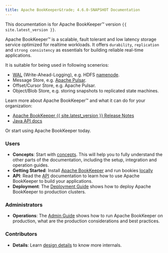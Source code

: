 ```yaml
---
title: Apache BookKeeper&trade; 4.6.0-SNAPSHOT Documentation 
---
```

<!--
Licensed to the Apache Software Foundation (ASF) under one
or more contributor license agreements.  See the NOTICE file
distributed with this work for additional information
regarding copyright ownership.  The ASF licenses this file
to you under the Apache License, Version 2.0 (the
"License"); you may not use this file except in compliance
with the License.  You may obtain a copy of the License at

  http://www.apache.org/licenses/LICENSE-2.0

Unless required by applicable law or agreed to in writing,
software distributed under the License is distributed on an
"AS IS" BASIS, WITHOUT WARRANTIES OR CONDITIONS OF ANY
KIND, either express or implied.  See the License for the
specific language governing permissions and limitations
under the License.
-->

This documentation is for Apache BookKeeper&trade; version `{{ site.latest_version }}`.

Apache BookKeeper&trade; is a scalable, fault tolerant and low latency storage service optimized for realtime workloads.
It offers `durability`, `replication` and `strong consistency` as essentials for building reliable real-time applications.

It is suitable for being used in following scenerios:

- [WAL](https://en.wikipedia.org/wiki/Write-ahead_logging) (Write-Ahead-Logging), e.g. HDFS [namenode](https://hadoop.apache.org/docs/r2.5.2/hadoop-project-dist/hadoop-hdfs/HDFSHighAvailabilityWithNFS.html#BookKeeper_as_a_Shared_storage_EXPERIMENTAL).
- Message Store, e.g. [Apache Pulsar](https://pulsar.incubator.apache.org/).
- Offset/Cursor Store, e.g. Apache Pulsar.
- Object/Blob Store, e.g. storing snapshots to replicated state machines.

Learn more about Apache BookKeeper&trade; and what it can do for your organization:

- [Apache BookKeeper {{ site.latest_version }} Release Notes](../releaseNotes)
- [Java API docs](../../api/javadoc)

Or start using Apache BookKeeper today.

### Users 

- **Concepts**: Start with [concepts](../../getting-started/concepts). This will help you to fully understand
    the other parts of the documentation, including the setup, integration and operation guides.
- **Getting Started**: Install [Apache BookKeeper](../../getting-started/installation) and run bookies [locally](../../getting-started/run-locally)
- **API**: Read the [API](../../api/overview) documentation to learn how to use Apache BookKeeper to build your applications.
- **Deployment**: The [Deployment Guide](../../deployment/manual) shows how to deploy Apache BookKeeper to production clusters.

### Administrators

- **Operations**: The [Admin Guide](../../admin/bookies) shows how to run Apache BookKeeper on production, what are the production
    considerations and best practices.

### Contributors

- **Details**: Learn [design details](../../development/protocol) to know more internals.
